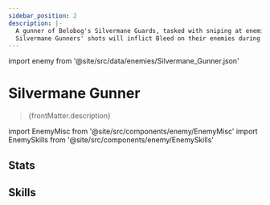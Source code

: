 ```yaml
---
sidebar_position: 2
description: |-
  A gunner of Belobog's Silvermane Guards, tasked with sniping at enemies.
  Silvermane Gunners' shots will inflict Bleed on their enemies during combat.
---
```


import enemy from '@site/src/data/enemies/Silvermane_Gunner.json'

# Silvermane Gunner
<blockquote>{frontMatter.description}</blockquote>

import EnemyMisc from '@site/src/components/enemy/EnemyMisc'
import EnemySkills from '@site/src/components/enemy/EnemySkills'

## Stats

<EnemyMisc enemy={enemy} variant={0} />

## Skills

<EnemySkills enemy={enemy} variant={0} />
